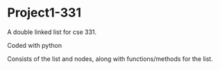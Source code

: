 # Project1-331
A double linked list for cse 331.

Coded with python

Consists of the list and nodes, along with functions/methods for the list.
